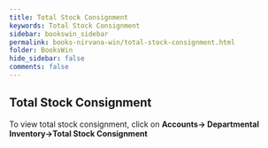 ```yaml
---
title: Total Stock Consignment
keywords: Total Stock Consignment
sidebar: bookswin_sidebar
permalink: books-nirvana-win/total-stock-consignment.html
folder: BooksWin
hide_sidebar: false
comments: false
---
```


## Total Stock Consignment

To view total stock consignment, click on **Accounts-> Departmental Inventory->Total Stock Consignment**
